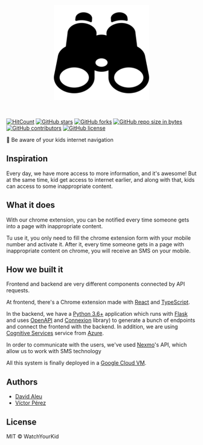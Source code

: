 <br>
    <p align="center">
        <img alt="WatchYourKid" src="./client/watchmykid-client/public/binoculars.png" width="50%"/>
    </p>
<br>

[![HitCount](http://hits.dwyl.io/daleu/watchyourkid.svg)](http://hits.dwyl.io/daleu/watchyourkid)
[![GitHub stars](https://img.shields.io/github/stars/daleu/watchyourkid.svg)](https://GitHub.com/daleu/watchyourkid/stargazers/)
[![GitHub forks](https://img.shields.io/github/forks/daleu/watchyourkid.svg)](https://GitHub.com/daleu/watchyourkid/network/)
[![GitHub repo size in bytes](https://img.shields.io/github/repo-size/daleu/watchyourkid.svg)](https://github.com/daleu/watchyourkid)
[![GitHub contributors](https://img.shields.io/github/contributors/daleu/watchyourkid.svg)](https://GitHub.com/daleu/watchyourkid/graphs/contributors/)
[![GitHub license](https://img.shields.io/github/license/daleu/watchyourkid.svg)](https://github.com/daleu/watchyourkid/blob/master/LICENSE)

🔑 Be aware of your kids internet navigation

## Inspiration
Every day, we have more access to more information, and it's awesome! But at the same time, kid get access to internet earlier, and along with that, kids can access to some inappropriate content.

## What it does
With our chrome extension, you can be notified every time someone gets into a page with inappropriate content.

Tu use it, you only need to fill the chrome extension form with your mobile number and activate it. After it, every time someone gets in a page with inappropriate content on chrome, you will receive an SMS on your mobile.

## How we built it

Frontend and backend are very different components connected by API requests.

At frontend, there's a Chrome extension made with [React](https://reactjs.org/) and [TypeScript](https://www.typescriptlang.org/).

In the backend, we have a [Python 3.6+](https://www.python.org/downloads/release/python-372/) application which runs with [Flask](http://flask.pocoo.org/) and uses [OpenAPI](https://swagger.io/docs/specification/about/) and [Connexion](https://connexion.readthedocs.io/en/latest/) library) to generate a bunch of endpoints and connect the frontend with the backend.
In addition, we are using [Cognitive Services](https://azure.microsoft.com/en-us/services/cognitive-services/) service from [Azure](https://azure.microsoft.com/en-us/).

In order to communicate with the users, we've used [Nexmo](https://www.nexmo.com)'s API, which allow us to work with SMS technology 

All this system is finally deployed in a [Google Cloud VM](https://cloud.google.com/compute/docs/instances/).

## Authors

- [David Aleu](https://github.com/daleu)
- [Víctor Pérez](https://github.com/victorpm5)

## License

MIT © WatchYourKid